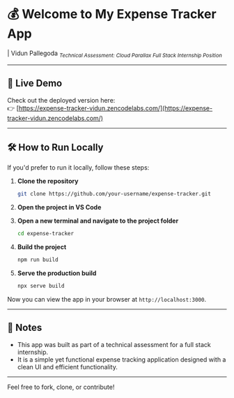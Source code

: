 # 💰 Welcome to My Expense Tracker App
| Vidun Pallegoda
<sub><i>Technical Assessment: Cloud Parallax Full Stack Internship Position  </i></sub>

---

## 🚀 Live Demo

Check out the deployed version here:  
👉 [https://expense-tracker-vidun.zencodelabs.com/](https://expense-tracker-vidun.zencodelabs.com/)

---

## 🛠 How to Run Locally

If you'd prefer to run it locally, follow these steps:

1. **Clone the repository**

   ```bash
   git clone https://github.com/your-username/expense-tracker.git
   ```

2. **Open the project in VS Code**

3. **Open a new terminal and navigate to the project folder**

   ```bash
   cd expense-tracker
   ```

4. **Build the project**

   ```bash
   npm run build
   ```

5. **Serve the production build**

   ```bash
   npx serve build
   ```

Now you can view the app in your browser at `http://localhost:3000`.

---

## 📌 Notes

- This app was built as part of a technical assessment for a full stack internship.
- It is a simple yet functional expense tracking application designed with a clean UI and efficient functionality.

---

Feel free to fork, clone, or contribute!


